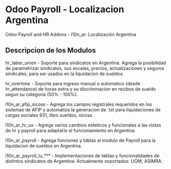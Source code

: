 # Odoo Payroll - Localizacion Argentina 
Odoo Payroll and HR Addons - l10n_ar: Localización Argentina

## Descripcion de los Modulos

hr_labor_union - Soporte para sindicatos en Argentina. Agrega la posibilidad de parametrizar sindicatos, sus escalas, precios, actualizaciones y seguros sindicales, 
para ser usados en la liquidacion de sueldos. 

hr_overtime - Soporte para ingreso manual o automatico (desde hr_attendance) de horas extra y su discriminacion en recibos de sueldo segun su categoria (50% - 100%).

l10n_ar_afip_sicoss - Agrega los campos registrales requeridos en los sistemas de AFIP y automatiza la generacion de .txt para liquidaciones de cargas sociales 931, libro sueldos, sicoss.

l10n_ar_hr_ux - Agrega varios cambios esteticos y funcionales a las vistas de hr y payroll para adaptarlo al funcionamiento en Argentina. 

l10n_ar_payroll - Agrega funciones y tablas al modulo de Payroll para la liquidacion de sueldos en Argentina. 

l10n_ar_payroll_lu_*** - Implementaciones de tablas y funcionalidades de distintos sindicatos de Argentina. Actualmente soportados: UOM, ASIMRA. 

